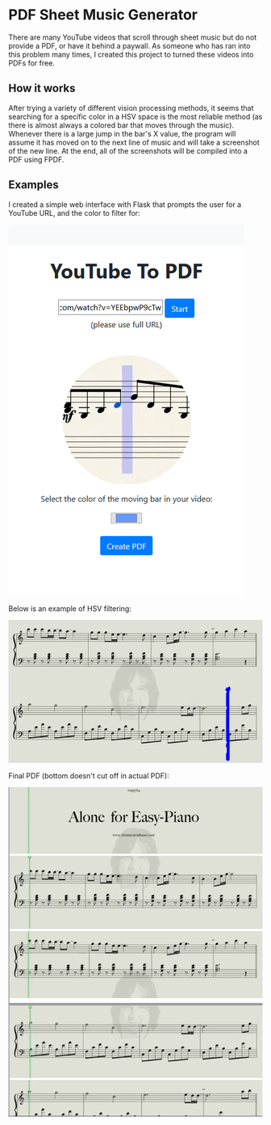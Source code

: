# PDF Sheet Music Generator

There are many YouTube videos that scroll through sheet music but do not provide a PDF, or have it behind a paywall. As someone who has ran into this problem many times, I created this project to turned these videos into PDFs for free. 

## How it works

After trying a variety of different vision processing methods, it seems that searching for a specific color in a HSV space is the most reliable method (as there is almost always a colored bar that moves through the music). 
Whenever there is a large jump in the bar's X value, the program will assume it has moved on to the next line of music and will take a screenshot of the new line. At the end, all of the screenshots will be compiled into a PDF using FPDF.

## Examples

I created a simple web interface with Flask that prompts the user for a YouTube URL, and the color to filter for:

![Web](https://raw.githubusercontent.com/kcorman0/yt-music-to-pdf/master/images/web.png)

Below is an example of HSV filtering:

![Web](https://raw.githubusercontent.com/kcorman0/yt-music-to-pdf/master/images/filtered.png)

Final PDF (bottom doesn't cut off in actual PDF): 

![Final](https://raw.githubusercontent.com/kcorman0/yt-music-to-pdf/master/images/example_pdf.png)